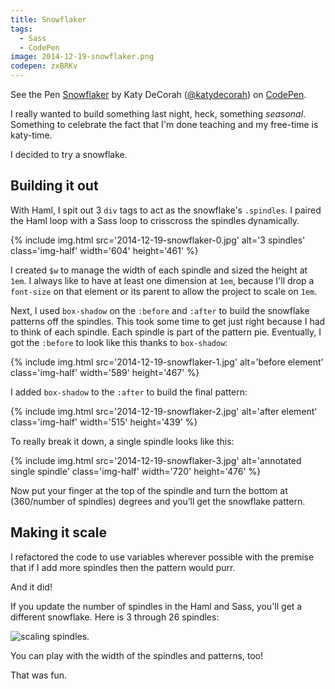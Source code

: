 ```yaml
---
title: Snowflaker
tags:
  - Sass
  - CodePen
image: 2014-12-19-snowflaker.png
codepen: zxBRKv
---
```


<p data-height="350" data-theme-id="97" data-slug-hash="zxBRKv" data-default-tab="result" data-user="katydecorah" class='codepen'>See the Pen <a href='http://codepen.io/katydecorah/pen/zxBRKv/'>Snowflaker</a> by Katy DeCorah (<a href='http://codepen.io/katydecorah'>@katydecorah</a>) on <a href='http://codepen.io'>CodePen</a>.</p>

I really wanted to build something last night, heck, something _seasonal_. Something to celebrate the fact that I'm done teaching and my free-time is katy-time.

I decided to try a snowflake.

## Building it out

With Haml, I spit out 3 `div` tags to act as the snowflake's `.spindles`. I paired the Haml loop with a Sass loop to crisscross the spindles dynamically.

{% include img.html src='2014-12-19-snowflaker-0.jpg' alt='3 spindles' class='img-half' width='604' height='461' %}

I created `$w` to manage the width of each spindle and sized the height at `1em`. I always like to have at least one dimension at `1em`, because I'll drop a `font-size` on that element or its parent to allow the project to scale on `1em`.

Next, I used `box-shadow` on the `:before` and `:after` to build the snowflake patterns off the spindles. This took some time to get just right because I had to think of each spindle. Each spindle is part of the pattern pie. Eventually, I got the `:before` to look like this thanks to `box-shadow`:

{% include img.html src='2014-12-19-snowflaker-1.jpg' alt='before element' class='img-half' width='589' height='467' %}

I added `box-shadow` to the `:after` to build the final pattern:

{% include img.html src='2014-12-19-snowflaker-2.jpg' alt='after element' class='img-half' width='515' height='439' %}

To really break it down, a single spindle looks like this:

{% include img.html src='2014-12-19-snowflaker-3.jpg' alt='annotated single spindle' class='img-half' width='720' height='476' %}

Now put your finger at the top of the spindle and turn the bottom at (360/number of spindles) degrees and you’ll get the snowflake pattern.

## Making it scale

I refactored the code to use variables wherever possible with the premise that if I add more spindles then the pattern would purr.

And it did!

If you update the number of spindles in the Haml and Sass, you'll get a different snowflake. Here is 3 through 26 spindles:

![scaling spindles.](http://i.imgur.com/yNv3nmo.gif)

You can play with the width of the spindles and patterns, too!

That was fun.
